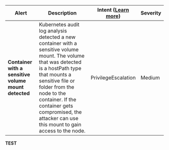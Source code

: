 |Alert|Description|Intent ([Learn more](#intentions))|Severity|
|----|----|:----:|--|
|**Container with a sensitive volume mount detected**|Kubernetes audit log analysis detected a new container with a sensitive volume mount. The volume that was detected is a hostPath type that mounts a sensitive file or folder from the node to the container. If the container gets compromised, the attacker can use this mount to gain access to the node.|PrivilegeEscalation|Medium|
**TEST**
